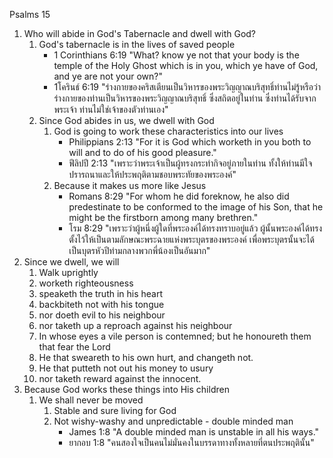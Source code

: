 Psalms 15

1. Who will abide in God's Tabernacle and dwell with God?
	1. God's tabernacle is in the lives of saved people
		- 1 Corinthians 6:19 "What? know ye not that your body is the temple of the Holy Ghost which is in you, which ye have of God, and ye are not your own?"
		- 1โครินธ์ 6:19 "ร่างกายของคริสเตียนเป็นวิหารของพระวิญญาณบริสุทธิ์ท่านไม่รู้หรือว่า ร่างกายของท่านเป็นวิหารของพระวิญญาณบริสุทธิ์ ซึ่งสถิตอยู่ในท่าน ซึ่งท่านได้รับจากพระเจ้า ท่านไม่ใช่เจ้าของตัวท่านเอง"
	2. Since God abides in us, we dwell with God
		1. God is going to work these characteristics into our lives
			- Philippians 2:13 "For it is God which worketh in you both to will and to do of his good pleasure."
			- ฟีลิปปี 2:13 "เพราะว่าพระเจ้าเป็นผู้ทรงกระทำกิจอยู่ภายในท่าน ทั้งให้ท่านมีใจปรารถนาและให้ประพฤติตามชอบพระทัยของพระองค์"
		2. Because it makes us more like Jesus
			- Romans 8:29 "For whom he did foreknow, he also did predestinate to be conformed to the image of his Son, that he might be the firstborn among many brethren."
			- โรม 8:29 "เพราะว่าผู้หนึ่งผู้ใดที่พระองค์ได้ทรงทราบอยู่แล้ว ผู้นั้นพระองค์ได้ทรงตั้งไว้ให้เป็นตามลักษณะพระฉายแห่งพระบุตรของพระองค์ เพื่อพระบุตรนั้นจะได้เป็นบุตรหัวปีท่ามกลางพวกพี่น้องเป็นอันมาก"
2. Since we dwell, we will
	1. Walk uprightly
	2. worketh righteousness
	3. speaketh the truth in his heart
	4. backbiteth not with his tongue
	5. nor doeth evil to his neighbour
	6. nor taketh up a reproach against his neighbour
	7. In whose eyes a vile person is contemned; but he honoureth them that fear the Lord
	8. He that sweareth to his own hurt, and changeth not.
	9. He that putteth not out his money to usury
	10. nor taketh reward against the innocent.
3. Because God works these things into His children
	1. We shall never be moved
		1. Stable and sure living for God
		2. Not wishy-washy and unpredictable - double minded man
			- James 1:8 "A double minded man is unstable in all his ways."
			- ยากอบ 1:8 "คนสองใจเป็นคนไม่มั่นคงในบรรดาทางทั้งหลายที่ตนประพฤตินั้น"

